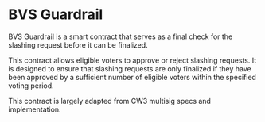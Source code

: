 # BVS Guardrail

BVS Guardrail is a smart contract that serves as a final check for the slashing request before it can be finalized.

This contract allows eligible voters to approve or reject slashing requests.
It is designed
to ensure
that slashing requests are only finalized
if they have been approved by a sufficient number of eligible voters within the specified voting period.

This contract is largely adapted from CW3 multisig specs and implementation.
